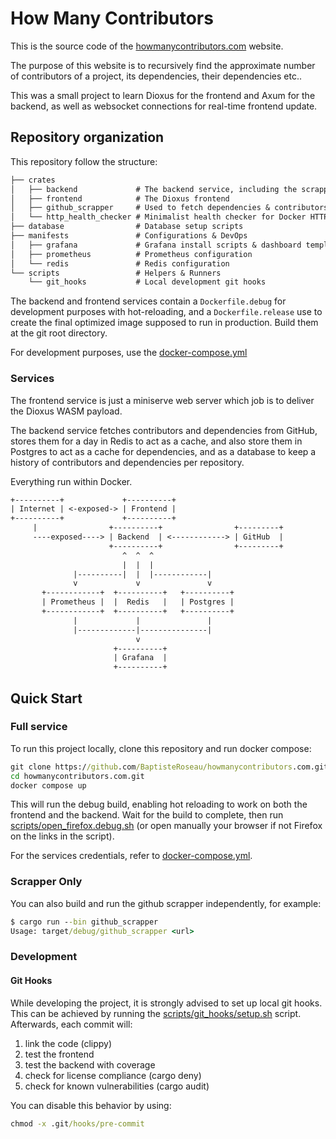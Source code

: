 # How Many Contributors

This is the source code of the [howmanycontributors.com](howmanycontributors.com) website.

The purpose of this website is to recursively find the approximate number of contributors of a project, its dependencies, their dependencies etc..

This was a small project to learn Dioxus for the frontend and Axum for the backend, as well as websocket connections for real-time frontend update.

## Repository organization

This repository follow the structure:

```txt
├── crates
│   ├── backend             # The backend service, including the scrapper, DB and cache
│   ├── frontend            # The Dioxus frontend
│   ├── github_scrapper     # Used to fetch dependencies & contributors, can be run as a standalone.
│   └── http_health_checker # Minimalist health checker for Docker HTTP services
├── database                # Database setup scripts
├── manifests               # Configurations & DevOps
│   ├── grafana             # Grafana install scripts & dashboard templates
│   ├── prometheus          # Prometheus configuration
│   └── redis               # Redis configuration
└── scripts                 # Helpers & Runners
    └── git_hooks           # Local development git hooks
```

The backend and frontend services contain a `Dockerfile.debug` for development purposes with hot-reloading, and a `Dockerfile.release` use to create the final optimized image supposed to run in production. Build them at the git root directory.

For development purposes, use the [docker-compose.yml](./docker-compose.yml)

### Services

The frontend service is just a miniserve web server which job is to deliver the Dioxus WASM payload.

The backend service fetches contributors and dependencies from GitHub, stores them for a day in Redis to act as a cache, and also store them in Postgres to act as a cache for dependencies, and as a database to keep a history of contributors and dependencies per repository.

Everything run within Docker.

```txt
+----------+             +----------+                 
| Internet | <-exposed-> | Frontend |                 
+----------+             +----------+                 
     |                +----------+                +---------+                 
     ----exposed----> | Backend  | <------------> | GitHub  |                 
                      +----------+                +---------+                 
                         ^  ^  ^                   
                         |  |  |                   
              |----------|  |  |------------|      
              v             v               v      
       +------------+  +----------+   +----------+ 
       | Prometheus |  |  Redis   |   | Postgres | 
       +------------+  +----------+   +----------+ 
              |             |               |      
              |-------------|---------------|      
                            v                      
                       +----------+                
                       | Grafana  |                
                       +----------+                
```

## Quick Start

### Full service

To run this project locally, clone this repository and run docker compose:

```cmd
git clone https://github.com/BaptisteRoseau/howmanycontributors.com.git
cd howmanycontributors.com.git
docker compose up
```

This will run the debug build, enabling hot reloading to work on both the frontend and the backend. Wait for the build to complete, then run [scripts/open_firefox.debug.sh](scripts/open_firefox.debug.sh) (or open manually your browser if not Firefox on the links in the script).

For the services credentials, refer to [docker-compose.yml](./docker-compose.yml).

### Scrapper Only

You can also build and run the github scrapper independently, for example:

```cmd
$ cargo run --bin github_scrapper
Usage: target/debug/github_scrapper <url>
```

### Development

#### Git Hooks

While developing the project, it is strongly advised to set up local git hooks. This can be achieved by running the [scripts/git_hooks/setup.sh](scripts/git_hooks/setup.sh) script. Afterwards, each commit will:

1. link the code (clippy)
1. test the frontend
1. test the backend with coverage
1. check for license compliance (cargo deny)
1. check for known vulnerabilities (cargo audit)

You can disable this behavior by using:

```cmd
chmod -x .git/hooks/pre-commit
```
